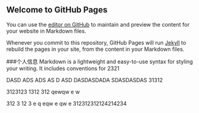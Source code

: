 ## Welcome to GitHub Pages

You can use the [editor on GitHub](https://github.com/junxiaoguang/txg.GitHub.io/edit/master/index.md) to maintain and preview the content for your website in Markdown files.

Whenever you commit to this repository, GitHub Pages will run [Jekyll](https://jekyllrb.com/) to rebuild the pages in your site, from the content in your Markdown files.

###个人信息
Markdown is a lightweight and easy-to-use syntax for styling your writing. It includes conventions for 2321

DASD
ADS
ADS
AS
D
ASD
DASDASDADA
SDASDASDAS
31312

3123123
1312
312
qewqw
e
w

312
3
12
3
e
q
eqw
e
qw
e
312312312124214234
